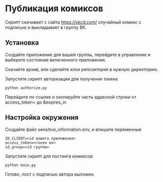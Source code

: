 # Публикация комиксов

Скрипт скачивает с сайта https://xkcd.com/ случайный комикс с подписью и выкладывает в группу ВК.  

## Установка

Создайте приложение для вашей группы, перейдите в управление и выберете состояние включенного приложения.

Скачайте архив, или сделайте клон репозитория в нужную директорию.

Запустите скрипт авторизации для получения токена

```
python authorize.py
```

Перейдите по ссылке и скопируйте часть адресной строки от access_token= до &expires_in

## Настройка окружения

Создайте файл sensitive_information.env, и впишите переменные
```
ID_CLIENT=<id вашего приложения>
access_token=<токен вк>
id_group=<id группы>
```

Запустите скрипт для постинга комиксов

```
python main.py
```

Готово, пост с подписью автора выложен.